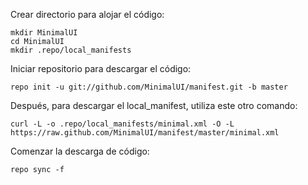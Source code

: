 Crear directorio para alojar el código:

	mkdir MinimalUI
	cd MinimalUI
	mkdir .repo/local_manifests

Iniciar repositorio para descargar el código:

    repo init -u git://github.com/MinimalUI/manifest.git -b master

Después, para descargar el local_manifest, utiliza este otro comando:

    curl -L -o .repo/local_manifests/minimal.xml -O -L https://raw.github.com/MinimalUI/manifest/master/minimal.xml
 
Comenzar la descarga de código:

    repo sync -f

